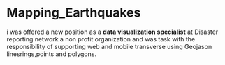 # Mapping_Earthquakes

i was offered a new position as a **data visualization specialist** at Disaster reporting network a non profit organization and was task with the responsibility of supporting web and mobile transverse using Geojason linesrings,points and polygons.
